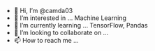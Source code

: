 - 👋 Hi, I’m @camda03
- 👀 I’m interested in ...
Machine Learning
- 🌱 I’m currently learning ...
TensorFlow, Pandas
- 💞️ I’m looking to collaborate on ...
- 📫 How to reach me ...

<!---
camda03/camda03 is a ✨ special ✨ repository because its `README.md` (this file) appears on your GitHub profile.
You can click the Preview link to take a look at your changes.
--->
